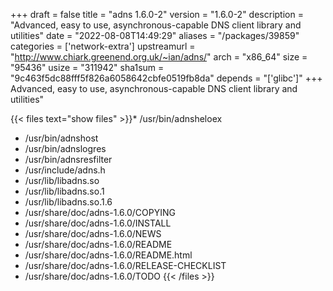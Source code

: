 +++
draft = false
title = "adns 1.6.0-2"
version = "1.6.0-2"
description = "Advanced, easy to use, asynchronous-capable DNS client library and utilities"
date = "2022-08-08T14:49:29"
aliases = "/packages/39859"
categories = ['network-extra']
upstreamurl = "http://www.chiark.greenend.org.uk/~ian/adns/"
arch = "x86_64"
size = "95436"
usize = "311942"
sha1sum = "9c463f5dc88fff5f826a6058642cbfe0519fb8da"
depends = "['glibc']"
+++
Advanced, easy to use, asynchronous-capable DNS client library and utilities"

{{< files text="show files" >}}* /usr/bin/adnsheloex
* /usr/bin/adnshost
* /usr/bin/adnslogres
* /usr/bin/adnsresfilter
* /usr/include/adns.h
* /usr/lib/libadns.so
* /usr/lib/libadns.so.1
* /usr/lib/libadns.so.1.6
* /usr/share/doc/adns-1.6.0/COPYING
* /usr/share/doc/adns-1.6.0/INSTALL
* /usr/share/doc/adns-1.6.0/NEWS
* /usr/share/doc/adns-1.6.0/README
* /usr/share/doc/adns-1.6.0/README.html
* /usr/share/doc/adns-1.6.0/RELEASE-CHECKLIST
* /usr/share/doc/adns-1.6.0/TODO
{{< /files >}}